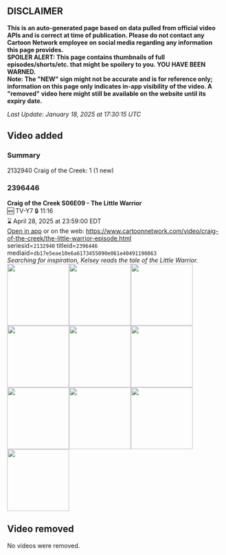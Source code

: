 ## DISCLAIMER
**This is an auto-generated page based on data pulled from official video APIs and is correct at time of publication. Please do not contact any Cartoon Network employee on social media regarding any information this page provides.**  
**SPOILER ALERT: This page contains thumbnails of full episodes/shorts/etc. that might be spoilery to you. YOU HAVE BEEN WARNED.**  
**Note: The "NEW" sign might not be accurate and is for reference only; information on this page only indicates in-app visibility of the video. A "removed" video here might still be available on the website until its expiry date.**  

_Last Update: January 18, 2025 at 17:30:15 UTC_
## Video added
### Summary
2132940 Craig of the Creek: 1 (1 new)  
### 2396446
**Craig of the Creek S06E09 - The Little Warrior**  
🆕 TV-Y7 🔒 11:16  
⌛ April 28, 2025 at 23:59:00 EDT  
[Open in app](https://cnvideo.sercomkc.org/redirector.html?type=cnapp&seriesid=2132940&titleid=2396446&mediaid=db17e5eae10e6a6173455090e061e40491190863) or on the web: https://www.cartoonnetwork.com/video/craig-of-the-creek/the-little-warrior-episode.html  
seriesid=`2132940` titleid=`2396446` mediaid=`db17e5eae10e6a6173455090e061e40491190863`  
_Searching for inspiration, Kelsey reads the tale of the Little Warrior._  
<a href="https://s3.amazonaws.com/cartoonorchestrator/2396446_001_1280x720.jpg"><img src="https://s3.amazonaws.com/cartoonorchestrator/2396446_001_640x360.jpg" height="144px" /></a><a href="https://s3.amazonaws.com/cartoonorchestrator/2396446_002_1280x720.jpg"><img src="https://s3.amazonaws.com/cartoonorchestrator/2396446_002_640x360.jpg" height="144px" /></a><a href="https://s3.amazonaws.com/cartoonorchestrator/2396446_003_1280x720.jpg"><img src="https://s3.amazonaws.com/cartoonorchestrator/2396446_003_640x360.jpg" height="144px" /></a><a href="https://s3.amazonaws.com/cartoonorchestrator/2396446_004_1280x720.jpg"><img src="https://s3.amazonaws.com/cartoonorchestrator/2396446_004_640x360.jpg" height="144px" /></a><a href="https://s3.amazonaws.com/cartoonorchestrator/2396446_005_1280x720.jpg"><img src="https://s3.amazonaws.com/cartoonorchestrator/2396446_005_640x360.jpg" height="144px" /></a><a href="https://s3.amazonaws.com/cartoonorchestrator/2396446_006_1280x720.jpg"><img src="https://s3.amazonaws.com/cartoonorchestrator/2396446_006_640x360.jpg" height="144px" /></a><a href="https://s3.amazonaws.com/cartoonorchestrator/2396446_007_1280x720.jpg"><img src="https://s3.amazonaws.com/cartoonorchestrator/2396446_007_640x360.jpg" height="144px" /></a><a href="https://s3.amazonaws.com/cartoonorchestrator/2396446_008_1280x720.jpg"><img src="https://s3.amazonaws.com/cartoonorchestrator/2396446_008_640x360.jpg" height="144px" /></a><a href="https://s3.amazonaws.com/cartoonorchestrator/2396446_009_1280x720.jpg"><img src="https://s3.amazonaws.com/cartoonorchestrator/2396446_009_640x360.jpg" height="144px" /></a><a href="https://s3.amazonaws.com/cartoonorchestrator/2396446_010_1280x720.jpg"><img src="https://s3.amazonaws.com/cartoonorchestrator/2396446_010_640x360.jpg" height="144px" /></a>
## Video removed
No videos were removed.  

